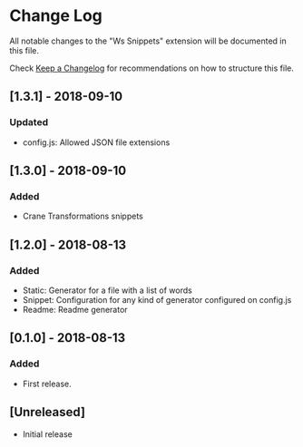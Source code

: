 # Change Log
All notable changes to the "Ws Snippets" extension will be documented in this file.

Check [Keep a Changelog](http://keepachangelog.com/) for recommendations on how to structure this file.


## [1.3.1] - 2018-09-10
### Updated
- config.js: Allowed JSON file extensions

## [1.3.0] - 2018-09-10
### Added
- Crane Transformations snippets

## [1.2.0] - 2018-08-13
### Added
- Static: Generator for a file with a list of words
- Snippet: Configuration for any kind of generator configured on config.js
- Readme: Readme generator

## [0.1.0] - 2018-08-13
### Added
- First release.

## [Unreleased]
- Initial release